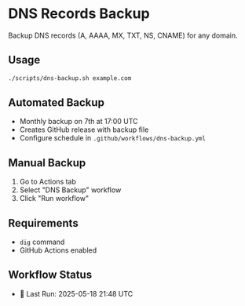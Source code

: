 # DNS Records Backup

Backup DNS records (A, AAAA, MX, TXT, NS, CNAME) for any domain.

## Usage

```bash
./scripts/dns-backup.sh example.com
```

## Automated Backup
- Monthly backup on 7th at 17:00 UTC
- Creates GitHub release with backup file
- Configure schedule in `.github/workflows/dns-backup.yml`

## Manual Backup
1. Go to Actions tab
2. Select "DNS Backup" workflow
3. Click "Run workflow"

## Requirements
- `dig` command
- GitHub Actions enabled 

## Workflow Status
- 🔄 Last Run: 2025-05-18 21:48 UTC